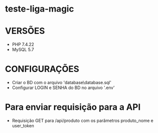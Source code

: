 # teste-liga-magic

# VERSÕES #

* PHP 7.4.22
* MySQL 5.7

# CONFIGURAÇÕES #

* Criar o BD com o arquivo 'database\database.sql'
* Configurar LOGIN e SENHA do BD no arquivo '.env'

#  Para enviar requisição para a API #

* Requisição GET para /api/produto com os parâmetros produto_nome e user_token